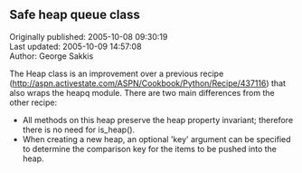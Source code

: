 ## Safe heap queue class  
Originally published: 2005-10-08 09:30:19  
Last updated: 2005-10-09 14:57:08  
Author: George Sakkis  
  
The Heap class is an improvement over a previous recipe (http://aspn.activestate.com/ASPN/Cookbook/Python/Recipe/437116) that also wraps the heapq module. There are two main differences from the other recipe:
- All methods on this heap preserve the heap property invariant; therefore there is no need for is_heap().
- When creating a new heap, an optional 'key' argument can be specified to determine the comparison key for the items to be pushed into the heap.